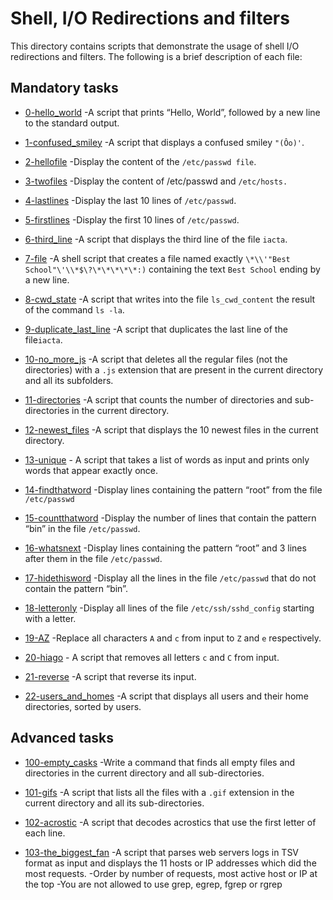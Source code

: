 # Shell, I/O Redirections and filters

This directory contains scripts that demonstrate the usage of shell I/O redirections
and filters. The following is a brief description of each file:

## Mandatory tasks

* [0-hello_world](./0-hello_world) -A script that prints “Hello, World”,
 followed by a new line to the standard output.

* [1-confused_smiley](./1-confused_smiley) -A script that displays a confused
 smiley `"(Ôo)'`.

* [2-hellofile](./2-hellofile) -Display the content of the `/etc/passwd file`.

* [3-twofiles](./3-twofiles) -Display the content of /etc/passwd and `/etc/hosts.`

* [4-lastlines](./4-lastlines) -Display the last 10 lines of `/etc/passwd`.

* [5-firstlines](./5-firstlines) -Display the first 10 lines of `/etc/passwd`.

* [6-third_line](./6-third_line) -A script that displays the third line of the file `iacta`.

* [7-file](./7-file) -A shell script that creates a file named exactly
 `\*\\'"Best School"\'\\*$\?\*\*\*\*\*:)` containing the text `Best School` ending by a new line.

* [8-cwd_state](./8-cwd_state) -A script that writes into the file `ls_cwd_content`
 the result of the command `ls -la`.

* [9-duplicate_last_line](./9-duplicate_last_line) -A script that duplicates the
 last line of the file`iacta`.

* [10-no_more_js](./10-no_more_js) -A script that deletes all the regular files
 (not the directories) with a `.js` extension that are present in the current
 directory and all its subfolders.

* [11-directories](./11-directories) -A script that counts the number of directories
 and sub-directories in the current directory.

* [12-newest_files](./12-newest_files) -A script that displays the 10 newest
 files in the current directory.

* [13-unique](./13-unique) - A script that takes a list of words as input
 and prints only words that appear exactly once.

* [14-findthatword](./14-findthatword) -Display lines containing the pattern
 “root” from the file `/etc/passwd`

* [15-countthatword](./15-countthatword) -Display the number of lines that contain
 the pattern “bin” in the file `/etc/passwd`.

* [16-whatsnext](./16-whatsnext) -Display lines containing the pattern “root”
 and 3 lines after them in the file `/etc/passwd`.

* [17-hidethisword](./17-hidethisword) -Display all the lines in the file
 `/etc/passwd` that do not contain the pattern “bin”.

* [18-letteronly](./18-letteronly) -Display all lines of the file
 `/etc/ssh/sshd_config` starting with a letter.

* [19-AZ](./19-AZ) -Replace all characters `A` and `c` from input to `Z` and `e` respectively.

* [20-hiago](./20-hiago) - A script that removes all letters `c` and `C` from input.

* [21-reverse](./21-reverse) -A script that reverse its input.

* [22-users_and_homes](./22-users_and_homes) -A script that displays all users
 and their home directories, sorted by users.

## Advanced tasks

* [100-empty_casks](./100-empty_casks) -Write a command that finds all empty files
 and directories in the current directory and all sub-directories.

* [101-gifs](./101-gifs) -A script that lists all the files with a
 `.gif` extension in the current directory and all its sub-directories.

* [102-acrostic](./102-acrostic) -A script that decodes acrostics that use the
 first letter of each line. 
 
* [103-the_biggest_fan](./103-the_biggest_fan) -A script that parses web servers
 logs in TSV format as input and displays the 11 hosts or IP addresses
 which did the most requests.
	-Order by number of requests, most active host or IP at the top
	-You are not allowed to use grep, egrep, fgrep or rgrep
 
